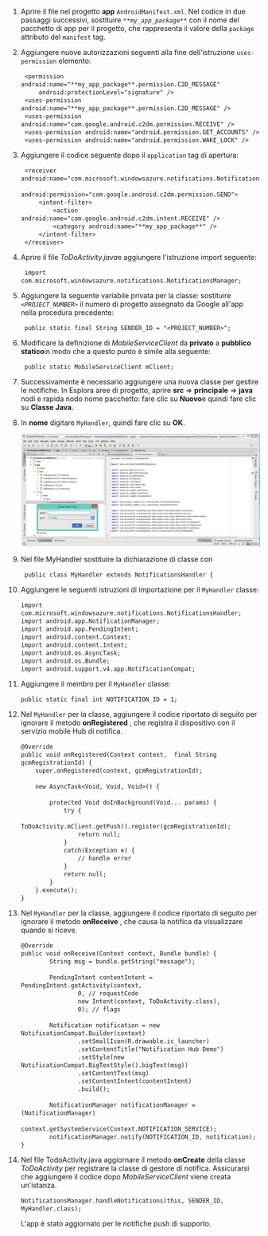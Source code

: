 1. Aprire il file nel progetto **app** `AndroidManifest.xml`. Nel codice in due passaggi successivi, sostituire _`**my_app_package**`_ con il nome del pacchetto di app per il progetto, che rappresenta il valore della `package` attributo del `manifest` tag.

2. Aggiungere nuove autorizzazioni seguenti alla fine dell'istruzione `uses-permission` elemento:

        <permission android:name="**my_app_package**.permission.C2D_MESSAGE"
            android:protectionLevel="signature" />
        <uses-permission android:name="**my_app_package**.permission.C2D_MESSAGE" />
        <uses-permission android:name="com.google.android.c2dm.permission.RECEIVE" />
        <uses-permission android:name="android.permission.GET_ACCOUNTS" />
        <uses-permission android:name="android.permission.WAKE_LOCK" />

3. Aggiungere il codice seguente dopo il `application` tag di apertura:

        <receiver android:name="com.microsoft.windowsazure.notifications.NotificationsBroadcastReceiver"
                                        android:permission="com.google.android.c2dm.permission.SEND">
            <intent-filter>
                <action android:name="com.google.android.c2dm.intent.RECEIVE" />
                <category android:name="**my_app_package**" />
            </intent-filter>
        </receiver>


4. Aprire il file *ToDoActivity.java*e aggiungere l'istruzione import seguente:

        import com.microsoft.windowsazure.notifications.NotificationsManager;


5. Aggiungere la seguente variabile privata per la classe: sostituire _`<PROJECT_NUMBER>`_ il numero di progetto assegnato da Google all'app nella procedura precedente:

        public static final String SENDER_ID = "<PROJECT_NUMBER>";

6. Modificare la definizione di *MobileServiceClient* da **privato** a **pubblico statico**in modo che a questo punto è simile alla seguente:

        public static MobileServiceClient mClient;

7. Successivamente è necessario aggiungere una nuova classe per gestire le notifiche. In Esplora aree di progetto, aprire **src** => **principale** => **java** nodi e rapida nodo nome pacchetto: fare clic su **Nuovo**e quindi fare clic su **Classe Java**.

8. In **nome** digitare `MyHandler`, quindi fare clic su **OK**.


    ![](./media/app-service-mobile-android-configure-push/android-studio-create-class.png)


9. Nel file MyHandler sostituire la dichiarazione di classe con

        public class MyHandler extends NotificationsHandler {


10. Aggiungere le seguenti istruzioni di importazione per il `MyHandler` classe:

        import com.microsoft.windowsazure.notifications.NotificationsHandler;
        import android.app.NotificationManager;
        import android.app.PendingIntent;
        import android.content.Context;
        import android.content.Intent;
        import android.os.AsyncTask;
        import android.os.Bundle;
        import android.support.v4.app.NotificationCompat;


11. Aggiungere il membro per il `MyHandler` classe:

        public static final int NOTIFICATION_ID = 1;


12. Nel `MyHandler` per la classe, aggiungere il codice riportato di seguito per ignorare il metodo **onRegistered** , che registra il dispositivo con il servizio mobile Hub di notifica.

        @Override
        public void onRegistered(Context context,  final String gcmRegistrationId) {
            super.onRegistered(context, gcmRegistrationId);

            new AsyncTask<Void, Void, Void>() {

                protected Void doInBackground(Void... params) {
                    try {
                        ToDoActivity.mClient.getPush().register(gcmRegistrationId);
                        return null;
                    }
                    catch(Exception e) {
                        // handle error             
                    }
                    return null;            
                }
            }.execute();
        }


13. Nel `MyHandler` per la classe, aggiungere il codice riportato di seguito per ignorare il metodo **onReceive** , che causa la notifica da visualizzare quando si riceve.

        @Override
        public void onReceive(Context context, Bundle bundle) {
                String msg = bundle.getString("message");

                PendingIntent contentIntent = PendingIntent.getActivity(context,
                        0, // requestCode
                        new Intent(context, ToDoActivity.class),
                        0); // flags

                Notification notification = new NotificationCompat.Builder(context)
                        .setSmallIcon(R.drawable.ic_launcher)
                        .setContentTitle("Notification Hub Demo")
                        .setStyle(new NotificationCompat.BigTextStyle().bigText(msg))
                        .setContentText(msg)
                        .setContentIntent(contentIntent)
                        .build();

                NotificationManager notificationManager = (NotificationManager)
                        context.getSystemService(Context.NOTIFICATION_SERVICE);
                notificationManager.notify(NOTIFICATION_ID, notification);
        }


14. Nel file TodoActivity.java aggiornare il metodo **onCreate** della classe *ToDoActivity* per registrare la classe di gestore di notifica. Assicurarsi che aggiungere il codice dopo *MobileServiceClient* viene creata un'istanza.


        NotificationsManager.handleNotifications(this, SENDER_ID, MyHandler.class);

    L'app è stato aggiornato per le notifiche push di supporto.
